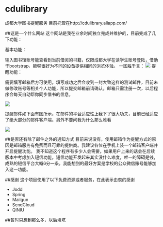 # cdulibrary
成都大学图书提醒服务
目前托管在http://cdulibrary.aliapp.com/

##这是一个什么网站
这个网站是我在业余时间独立完成并维护的，目前完成了几下功能：

基本功能：

输入图书馆账号能查看到当前借阅的书籍，仅限成都大学在读学生账号登陆，借助于bootstrap，能够很好为不同的设备提供相同的浏览体验。
一图胜千言：
![](http://7xawrk.com1.z0.glb.clouddn.com/CDUlibrary_01.png)
提醒功能：

需要填写邮箱后方可使用，填写成功之后会收到一封大致这样的测试邮件，目前未做修改账号等相关个人功能，所以提交邮箱前请确认。邮箱只需注册一次，以后程序会每天自动帮你同步借书的信息。
 
![](http://7xawrk.com1.z0.glb.clouddn.com/CDUlibrary_mail1.png)

提醒邮件如下面有图所示，在邮件的平台适应性上我下了很大功夫，目前已经适应了绝大部分的邮件客户端。另外不要问我为什么那么难看


![](http://7xawrk.com1.z0.glb.clouddn.com/CDUlibrary_mail2.png)

##是否还有除了邮件之外的通知方式
目前来说没有，使用邮箱作为提醒方式的原因是邮箱服务有免费而且可靠的提供商。我建议各位在手机上装一个邮箱客户端并开启提醒功能。
我不知道这个程序有多少人会需要，如果用户上来的话会在后续版本中考虑加入短信功能，短信功能开发起来其实没什么难度，唯一的障碍是钱，成熟的短信平台大概6分一条。我能想到的最好方案是学校的公众微信账号能够加入这一功能。

##感谢
这个项目使用了以下免费资源或者服务，在此表示由衷的感谢
 - Jodd
 - Spring
 - Mailgun
 - SendCloud
 - QINIU

##暂时只想到那么多，以后填坑
